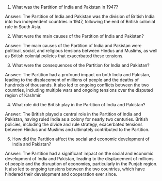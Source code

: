 

1. What was the Partition of India and Pakistan in 1947?

Answer: The Partition of India and Pakistan was the division of British India into two independent countries in 1947, following the end of British colonial rule in South Asia.

2. What were the main causes of the Partition of India and Pakistan?

Answer: The main causes of the Partition of India and Pakistan were political, social, and religious tensions between Hindus and Muslims, as well as British colonial policies that exacerbated these tensions.

3. What were the consequences of the Partition for India and Pakistan?

Answer: The Partition had a profound impact on both India and Pakistan, leading to the displacement of millions of people and the deaths of hundreds of thousands. It also led to ongoing conflicts between the two countries, including multiple wars and ongoing tensions over the disputed region of Kashmir.

4. What role did the British play in the Partition of India and Pakistan?

Answer: The British played a central role in the Partition of India and Pakistan, having ruled India as a colony for nearly two centuries. British policies, including the divide and rule strategy, exacerbated tensions between Hindus and Muslims and ultimately contributed to the Partition.

5. How did the Partition affect the social and economic development of India and Pakistan?

Answer: The Partition had a significant impact on the social and economic development of India and Pakistan, leading to the displacement of millions of people and the disruption of economies, particularly in the Punjab region. It also led to ongoing tensions between the two countries, which have hindered their development and cooperation ever since.